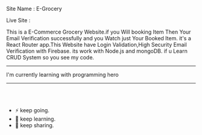 Site Name : E-Grocery

Live Site : 

This is a E-Commerce Grocery Website.if you Will booking Item Then Your Email Verification successfully and you Watch just Your Booked Item.
it's a React Router app.This Website have Login Validation,High Security Email Verification with Firebase. its work with Node.js and mongoDB. if u Learn CRUD System so you see my code.
<hr>
I'm currently learning with programming hero
<hr>
<br>
<br> 

- ⚡ keep going.
- 🌱 keep learning.
- 💬 keep sharing.
